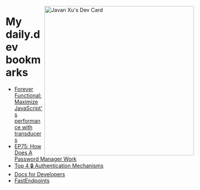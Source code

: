 
<a href="https://app.daily.dev/JavanXU"><img align="right" src="https://api.daily.dev/devcards/e45a150971844cd6959a94bb94e861ea.png?r=quw" width="400" alt="Javan Xu's Dev Card"/></a>

# My daily.dev bookmarks
<!-- daily.dev BOOKMARKS:START -->
- [Forever Functional: Maximize JavaScript&#39;s performance with transducers](https://app.daily.dev/posts/QYOkrASr5?utm_source=rss&utm_medium=bookmarks&utm_campaign=6ueXw3FRNQzpNtewCDbI6)
- [EP75: How Does A Password Manager Work](https://app.daily.dev/posts/28o9XC2Dd?utm_source=rss&utm_medium=bookmarks&utm_campaign=6ueXw3FRNQzpNtewCDbI6)
- [Top 4 🔒 Authentication Mechanisms](https://app.daily.dev/posts/Hk1stR1G8?utm_source=rss&utm_medium=bookmarks&utm_campaign=6ueXw3FRNQzpNtewCDbI6)
- [Docs for Developers](https://app.daily.dev/posts/CGyNFA3Sr?utm_source=rss&utm_medium=bookmarks&utm_campaign=6ueXw3FRNQzpNtewCDbI6)
- [FastEndpoints](https://app.daily.dev/posts/GitNngTda?utm_source=rss&utm_medium=bookmarks&utm_campaign=6ueXw3FRNQzpNtewCDbI6)
<!-- daily.dev BOOKMARKS:END -->
